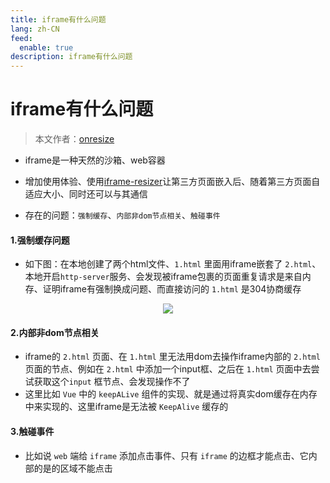 ```yaml
---
title: iframe有什么问题
lang: zh-CN
feed:
  enable: true
description: iframe有什么问题
---
```


# iframe有什么问题

> 本文作者：[onresize](https://github.com/onresize)

 - iframe是一种天然的沙箱、web容器

- 增加使用体验、使用[iframe-resizer](https://github.com/davidjbradshaw/iframe-resizer)让第三方页面嵌入后、随着第三方页面自适应大小、同时还可以与其通信

- 存在的问题：`强制缓存`、`内部非dom节点相关`、`触碰事件`

#### 1.强制缓存问题
- 如下图：在本地创建了两个html文件、`1.html` 里面用iframe嵌套了 `2.html`、本地开启`http-server`服务、会发现被iframe包裹的页面重复请求是来自内存、证明iframe有强制换成问题、而直接访问的 `1.html` 是304协商缓存

<p align="center">
  <img src="/AA_mdPics/cache.min.png" />
</p>

#### 2.内部非dom节点相关
- iframe的 `2.html` 页面、在 `1.html` 里无法用dom去操作iframe内部的 `2.html` 页面的节点、例如在 `2.html` 中添加一个input框、之后在 `1.html` 页面中去尝试获取这个`input` 框节点、会发现操作不了
- 这里比如 `Vue` 中的 `keepALive` 组件的实现、就是通过将真实dom缓存在内存中来实现的、这里iframe是无法被 `KeepAlive` 缓存的

#### 3.触碰事件
- 比如说 `web` 端给 `iframe` 添加点击事件、只有 `iframe` 的边框才能点击、它内部的是的区域不能点击